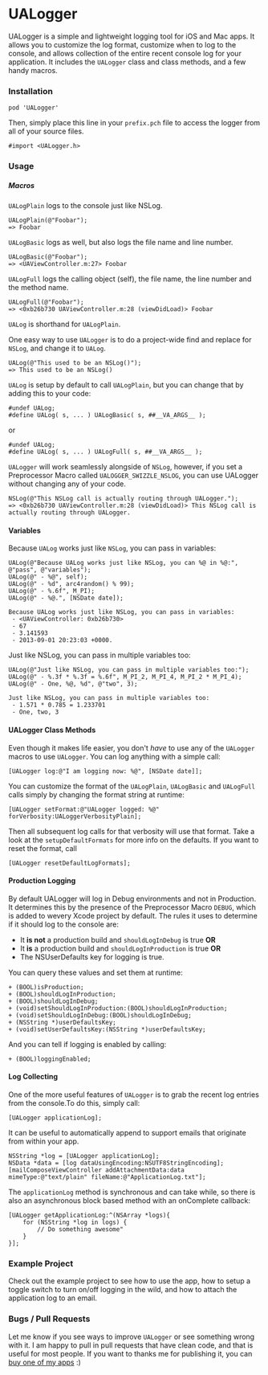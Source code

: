 # UALogger

UALogger is a simple and lightweight logging tool for iOS and Mac apps. It allows you to customize the log format, customize when to log to the console, and allows collection of the entire recent console log for your application. It includes the `UALogger` class and class methods, and a few handy macros.



### Installation


    pod 'UALogger'

Then, simply place this line in your `prefix.pch` file to access the logger from all of your source files.

    #import <UALogger.h>




### Usage

##### Macros

`UALogPlain` logs to the console just like NSLog.

    UALogPlain(@"Foobar");
    => Foobar

`UALogBasic` logs as well, but also logs the file name and line number.

    UALogBasic(@"Foobar");
    => <UAViewController.m:27> Foobar

`UALogFull` logs the calling object (self), the file name, the line number and the method name.

    UALogFull(@"Foobar");
    => <0xb26b730 UAViewController.m:28 (viewDidLoad)> Foobar


`UALog` is shorthand for `UALogPlain`.

One easy way to use `UALogger` is to do a project-wide find and replace for `NSLog`, and change it to `UALog`.

    UALog(@"This used to be an NSLog()");
    => This used to be an NSLog()


`UALog` is setup by default to call `UALogPlain`, but you can change that by adding this to your code:

	#undef UALog;
	#define UALog( s, ... ) UALogBasic( s, ##__VA_ARGS__ );

or

    #undef UALog;
	#define UALog( s, ... ) UALogFull( s, ##__VA_ARGS__ );


`UALogger` will work seamlessly alongside of `NSLog`, however, if you set a Preprocessor Macro called `UALOGGER_SWIZZLE_NSLOG`, you can use UALogger without changing any of your code.

	
	NSLog(@"This NSLog call is actually routing through UALogger.");
	=> <0xb26b730 UAViewController.m:28 (viewDidLoad)> This NSLog call is actually routing through UALogger.



#### Variables

Because `UALog` works just like `NSLog`, you can pass in variables:

    UALog(@"Because UALog works just like NSLog, you can %@ in %@:", @"pass", @"variables");
	UALog(@" - %@", self);
	UALog(@" - %d", arc4random() % 99);
	UALog(@" - %.6f", M_PI);
	UALog(@" - %@.", [NSDate date]);

	Because UALog works just like NSLog, you can pass in variables:
	 - <UAViewController: 0xb26b730>
	 - 67
	 - 3.141593
	 - 2013-09-01 20:23:03 +0000.

Just like NSLog, you can pass in multiple variables too:

	UALog(@"Just like NSLog, you can pass in multiple variables too:");
	UALog(@" - %.3f * %.3f = %.6f", M_PI_2, M_PI_4, M_PI_2 * M_PI_4);
	UALog(@" - One, %@, %d", @"two", 3);

	Just like NSLog, you can pass in multiple variables too:
	 - 1.571 * 0.785 = 1.233701
	 - One, two, 3


#### UALogger Class Methods

Even though it makes life easier, you don't _have_ to use any of the `UALogger` macros to use `UALogger`. You can log anything with a simple call:

	[UALogger log:@"I am logging now: %@", [NSDate date]];


You can customize the format of the `UALogPlain`, `UALogBasic` and `UALogFull` calls simply by changing the format string at runtime:

    [UALogger setFormat:@"UALogger logged: %@" forVerbosity:UALoggerVerbosityPlain];


Then all subsequent log calls for that verbosity will use that format. Take a look at the `setupDefaultFormats` for more info on the defaults. If you want to reset the format, call

	[UALogger resetDefaultLogFormats];

#### Production Logging


By default UALogger will log in Debug environments and not in Production. It determines this by the presence of the Preprocessor Macro `DEBUG`, which is added to wevery Xcode project by default. The rules it uses to determine if it should log to the console are:


- It __is not__ a production build and `shouldLogInDebug` is true __OR__
- It __is__ a production build and `shouldLogInProduction` is true __OR__
- The NSUserDefaults key for logging is true.


You can query these values and set them at runtime:

    + (BOOL)isProduction;
    + (BOOL)shouldLogInProduction;
    + (BOOL)shouldLogInDebug;
    + (void)setShouldLogInProduction:(BOOL)shouldLogInProduction;
    + (void)setShouldLogInDebug:(BOOL)shouldLogInDebug;
    + (NSString *)userDefaultsKey;
    + (void)setUserDefaultsKey:(NSString *)userDefaultsKey;

And you can tell if logging is enabled by calling:

    + (BOOL)loggingEnabled;


#### Log Collecting

One of the more useful features of `UALogger` is to grab the recent log entries from the console.To do this, simply call:

    [UALogger applicationLog];

It can be useful to automatically append to support emails that originate from within your app.

    NSString *log = [UALogger applicationLog];
    NSData *data = [log dataUsingEncoding:NSUTF8StringEncoding];
    [mailComposeViewController addAttachmentData:data mimeType:@"text/plain" fileName:@"ApplicationLog.txt"];

The `applicationLog` method is synchronous and can take while, so there is also an asynchronous block based method with an onComplete callback:

    [UALogger getApplicationLog:^(NSArray *logs){
        for (NSString *log in logs) {
            // Do something awesome"
        }
    }];


### Example Project
Check out the example project to see how to use the app, how to setup a toggle switch to turn on/off logging in the wild, and how to attach the application log to an email.

### Bugs / Pull Requests
Let me know if you see ways to improve `UALogger` or see something wrong with it. I am happy to pull in pull requests that have clean code, and that is useful for most people. If you want to thanks me for publishing it, you can [buy one of my apps](http://itunes.com/apps/urbanapps?at=11l7j9&ct=github) :)